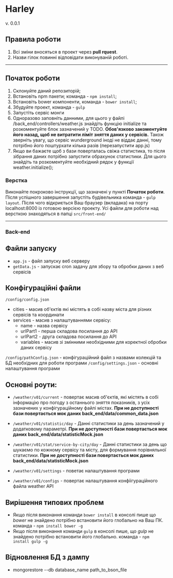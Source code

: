 
# Harley
v. 0.0.1
## Правила роботи
1. Всі зміни вносяться в проект через **pull rquest**.
2. Назви гілок повинні відповідати виконуваній роботі.


***
## Початок роботи
1. Склонуйте даний репозиторій;
2. Встановіть npm пакети; команда - `npm install`;
3. Встановіть bower компоненти, команда - `bower install`;
4. Збудуйте проект, команда - `gulp`
5. Запустіть сервіс монги
6. Одноразово заповніть данними, для цього у файлі /back_end/controllers/weather.js знайдіть функцію initialize та розкоментуйте блок зазначений у TODO. <b>Обов'язково закоментуйте його назад, щоб не витратити ліміт зняття даних у сервісів.</b> Також зверніть увагу, що сервіс wunderground іноді не віддає данні, тому потрібно його поштурхати кілька разів (перезапустити app.js)
7. Якщо ви бажаєте щоб з бази поверталась свіжа статистика, то після зібрання даних потрібно запустити обрахунок статистики. Для цього знайдіть та розкоментуйте необхідний рядок у функції weather.initialize();

### Верстка
Виконайте покроково інструкції, що зазначені у пункті **Початок роботи**.
Після успішного завершення запустіть будівельника команда - `gulp layout`. Після чого відкриється Ваш браузер (вкладака) на порту localhost:8000 із готовою версією проекту.
Усі файли для роботи над версткою знаходяться в папці `src/front-end/`
***
### Back-end
## Файли запуску
- `app.js` - файл запуску веб серверу
- `getData.js` - запускає cron задачу для збору та обробки даних з веб сервісів

## Конфігураційні файли
`/config/config.json`
 - cities - масив об'єктів які містять в собі назву міста для різних сервісів та координати
 - services - масив з налаштуваннями сервісу:
    - name - назва сервісу   
    - urlPart1 - перша складова посилання до АРІ
    - urlPart2 - друга складова посилання до АРІ
    - variables - масив зі змінними необхідними для коректної обробки даних сервісу

`/config/pathConfig.json` - конфігураційний файл з назвами колекцій та БД необхідних для роботи програми
`/config/settings.json` - основні налаштування програми
 
 
## Основні роути:
- `/weather/v01/current` - повертає масив об'єктів, які містять в собі інформацію про погоду з останнього зняття показників, з усіх зазначених у конфігураційному файлі містах. <b>При не доступності бази повертається мок даних back_end/data/common_data.json</b>
- `/weather/v01/statistic/day` - Данні статистики за день зазначений у додатковому параметрі. <b>При не доступності бази повертається мок даних back_end/data/statisticMock.json</b>
- `/weather/v01/stat/service-by-city/day` - Данні статистики за день що шукаємо по кожному сервісу та місту, для формування порівняльної статистики. <b>При не доступності бази повертається мок даних back_end/data/statisticMock.json</b>

- `/weather/v01/settings` - поветає налаштування програми
- `/weather/v01/configs` - повертає налаштування конфіігураційного файла weather API

## Вирішення типових проблем
- Якщо після виконання команди `bower install` в консолі пише що *bower* не знайдено потрібно встановити його глобально на Ваш ПК. команда - `npm install bower -g`
- Якщо після виконання команди `gulp` в консолі пише, що *gulp* не знайдено потрібно встановити його глобально. команда - `npm install gulp -g`

## Відновлення БД з дампу
- mongorestore --db database_name path_to_bson_file


